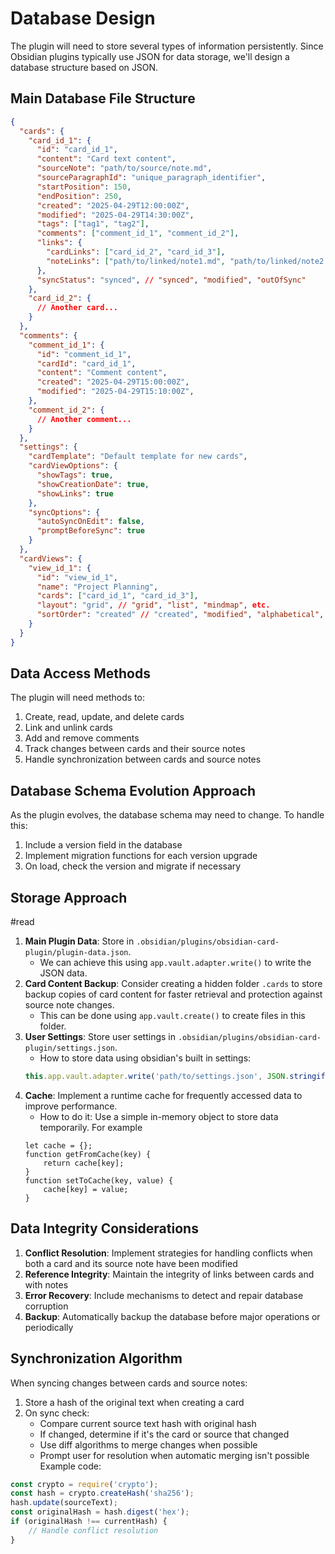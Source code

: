 # Database Design

The plugin will need to store several types of information persistently. Since Obsidian plugins typically use JSON for data storage, we'll design a database structure based on JSON.

## Main Database File Structure

```json
{
  "cards": {
    "card_id_1": {
      "id": "card_id_1",
      "content": "Card text content",
      "sourceNote": "path/to/source/note.md",
      "sourceParagraphId": "unique_paragraph_identifier",
      "startPosition": 150,
      "endPosition": 250,
      "created": "2025-04-29T12:00:00Z",
      "modified": "2025-04-29T14:30:00Z",
      "tags": ["tag1", "tag2"],
      "comments": ["comment_id_1", "comment_id_2"],
      "links": {
        "cardLinks": ["card_id_2", "card_id_3"],
        "noteLinks": ["path/to/linked/note1.md", "path/to/linked/note2.md"]
      },
      "syncStatus": "synced", // "synced", "modified", "outOfSync"
    },
    "card_id_2": {
      // Another card...
    }
  },
  "comments": {
    "comment_id_1": {
      "id": "comment_id_1",
      "cardId": "card_id_1",
      "content": "Comment content",
      "created": "2025-04-29T15:00:00Z",
      "modified": "2025-04-29T15:10:00Z",
    },
    "comment_id_2": {
      // Another comment...
    }
  },
  "settings": {
    "cardTemplate": "Default template for new cards",
    "cardViewOptions": {
      "showTags": true,
      "showCreationDate": true,
      "showLinks": true
    },
    "syncOptions": {
      "autoSyncOnEdit": false,
      "promptBeforeSync": true
    }
  },
  "cardViews": {
    "view_id_1": {
      "id": "view_id_1",
      "name": "Project Planning",
      "cards": ["card_id_1", "card_id_3"],
      "layout": "grid", // "grid", "list", "mindmap", etc.
      "sortOrder": "created" // "created", "modified", "alphabetical", "custom"
    }
  }
}
```

## Data Access Methods

The plugin will need methods to:
1. Create, read, update, and delete cards
2. Link and unlink cards
3. Add and remove comments
4. Track changes between cards and their source notes
5. Handle synchronization between cards and source notes

## Database Schema Evolution Approach

As the plugin evolves, the database schema may need to change. To handle this:

1. Include a version field in the database
2. Implement migration functions for each version upgrade
3. On load, check the version and migrate if necessary

## Storage Approach 
#read

1. **Main Plugin Data**: Store in `.obsidian/plugins/obsidian-card-plugin/plugin-data.json`. 
   - We can achieve this using `app.vault.adapter.write()` to write the JSON data.
2. **Card Content Backup**: Consider creating a hidden folder `.cards` to store backup copies of card content for faster retrieval and protection against source note changes. 
   - This can be done using `app.vault.create()` to create files in this folder.
3. **User Settings**: Store user settings in `.obsidian/plugins/obsidian-card-plugin/settings.json`.
   - How to store data using obsidian's built in settings: 
   ```javascript
   this.app.vault.adapter.write('path/to/settings.json', JSON.stringify(settings));
   ```
4. **Cache**: Implement a runtime cache for frequently accessed data to improve performance.
   - How to do it: Use a simple in-memory object to store data temporarily. For example
   ```
   let cache = {};
   function getFromCache(key) {
	   return cache[key];
   }
   function setToCache(key, value) {
	   cache[key] = value;
   }
   ```

## Data Integrity Considerations

1. **Conflict Resolution**: Implement strategies for handling conflicts when both a card and its source note have been modified
2. **Reference Integrity**: Maintain the integrity of links between cards and with notes
3. **Error Recovery**: Include mechanisms to detect and repair database corruption
4. **Backup**: Automatically backup the database before major operations or periodically

## Synchronization Algorithm

When syncing changes between cards and source notes:

1. Store a hash of the original text when creating a card
2. On sync check:
   - Compare current source text hash with original hash
   - If changed, determine if it's the card or source that changed
   - Use diff algorithms to merge changes when possible
   - Prompt user for resolution when automatic merging isn't possible
Example code:
```javascript
const crypto = require('crypto');
const hash = crypto.createHash('sha256');
hash.update(sourceText);
const originalHash = hash.digest('hex');
if (originalHash !== currentHash) {
	// Handle conflict resolution
}
```
